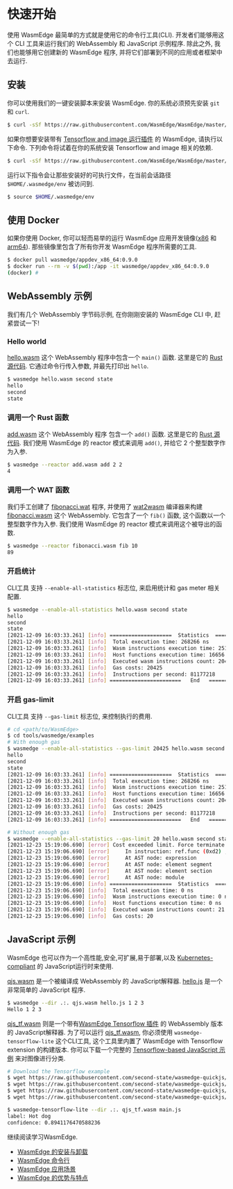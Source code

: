 # 快速开始

使用 WasmEdge 最简单的方式就是使用它的命令行工具(CLI).
开发者们能够用这个 CLI 工具来运行我们的 WebAssembly 和 JavaScript 示例程序.
除此之外, 我们也能够用它创建新的 WasmEdge 程序, 并将它们部署到不同的应用或者框架中去运行.

## 安装

你可以使用我们的一键安装脚本来安装 WasmEdge.
你的系统必须预先安装 `git` 和 `curl`.

```bash
$ curl -sSf https://raw.githubusercontent.com/WasmEdge/WasmEdge/master/utils/install.sh | bash
```

如果你想要安装带有 [Tensorflow and image 运行插件](https://www.secondstate.io/articles/wasi-tensorflow/) 的 WasmEdge,
请执行以下命令. 下列命令将试着在你的系统安装 Tensorflow and image 相关的依赖.

```bash
$ curl -sSf https://raw.githubusercontent.com/WasmEdge/WasmEdge/master/utils/install.sh | bash -s -- -e all
```

运行以下指令会让那些安装好的可执行文件，在当前会话路径 `$HOME/.wasmedge/env` 被访问到.

```bash
$ source $HOME/.wasmedge/env
```

## 使用 Docker

如果你使用 Docker, 你可以轻而易举的运行 WasmEdge 应用开发镜像([x86](https://hub.docker.com/repository/docker/wasmedge/appdev_x86_64) 和 [arm64](https://hub.docker.com/repository/docker/wasmedge/appdev_aarch64)). 那些镜像里包含了所有你开发 WasmEdge 程序所需要的工具.

```bash
$ docker pull wasmedge/appdev_x86_64:0.9.0
$ docker run --rm -v $(pwd):/app -it wasmedge/appdev_x86_64:0.9.0
(docker) #
```

## WebAssembly 示例

我们有几个 WebAssembly 字节码示例, 在你刚刚安装的 WasmEdge CLI 中, 赶紧尝试一下!

### Hello world

[hello.wasm](https://github.com/WasmEdge/WasmEdge/raw/master/tools/wasmedge/examples/hello.wasm) 这个 WebAssembly 程序中包含一个 `main()` 函数.
这里是它的 [Rust 源代码](https://github.com/second-state/wasm-learning/tree/master/cli/hello).
它通过命令行传入参数, 并最先打印出 `hello`.

```bash
$ wasmedge hello.wasm second state
hello
second
state
```

### 调用一个 Rust 函数

[add.wasm](https://github.com/WasmEdge/WasmEdge/raw/master/tools/wasmedge/examples/add.wasm) 这个 WebAssembly 程序 包含一个 `add()` 函数.
这里是它的 [Rust 源代码](https://github.com/second-state/wasm-learning/tree/master/cli/add).
我们使用 WasmEdge 的 reactor 模式来调用 `add()`, 并给它 2 个整型数字作为入参.

```bash
$ wasmedge --reactor add.wasm add 2 2
4
```

### 调用一个 WAT 函数

我们手工创建了 [fibonacci.wat](https://github.com/WasmEdge/WasmEdge/raw/master/tools/wasmedge/examples/fibonacci.wat) 程序, 并使用了 [wat2wasm](https://github.com/WebAssembly/wabt) 编译器来构建 [fibonacci.wasm](https://github.com/WasmEdge/WasmEdge/raw/master/tools/wasmedge/examples/fibonacci.wasm) 这个 WebAssembly.
它包含了一个 `fib()` 函数, 这个函数以一个整型数字作为入参. 我们使用 WasmEdge 的 reactor 模式来调用这个被导出的函数.


```bash
$ wasmedge --reactor fibonacci.wasm fib 10
89
```

### 开启统计

CLI工具 支持 `--enable-all-statistics` 标志位, 来启用统计和 gas meter 相关配置.

```bash
$ wasmedge --enable-all-statistics hello.wasm second state
hello
second
state
[2021-12-09 16:03:33.261] [info] ====================  Statistics  ====================
[2021-12-09 16:03:33.261] [info]  Total execution time: 268266 ns
[2021-12-09 16:03:33.261] [info]  Wasm instructions execution time: 251610 ns
[2021-12-09 16:03:33.261] [info]  Host functions execution time: 16656 ns
[2021-12-09 16:03:33.261] [info]  Executed wasm instructions count: 20425
[2021-12-09 16:03:33.261] [info]  Gas costs: 20425
[2021-12-09 16:03:33.261] [info]  Instructions per second: 81177218
[2021-12-09 16:03:33.261] [info] =======================   End   ======================
```

### 开启 gas-limit

CLI工具 支持 `--gas-limit` 标志位, 来控制执行的费用.

```bash
# cd <path/to/WasmEdge>
$ cd tools/wasmedge/examples
# With enough gas
$ wasmedge --enable-all-statistics --gas-limit 20425 hello.wasm second state
hello
second
state
[2021-12-09 16:03:33.261] [info] ====================  Statistics  ====================
[2021-12-09 16:03:33.261] [info]  Total execution time: 268266 ns
[2021-12-09 16:03:33.261] [info]  Wasm instructions execution time: 251610 ns
[2021-12-09 16:03:33.261] [info]  Host functions execution time: 16656 ns
[2021-12-09 16:03:33.261] [info]  Executed wasm instructions count: 20425
[2021-12-09 16:03:33.261] [info]  Gas costs: 20425
[2021-12-09 16:03:33.261] [info]  Instructions per second: 81177218
[2021-12-09 16:03:33.261] [info] =======================   End   ======================

# Without enough gas
$ wasmedge --enable-all-statistics --gas-limit 20 hello.wasm second state
[2021-12-23 15:19:06.690] [error] Cost exceeded limit. Force terminate the execution.
[2021-12-23 15:19:06.690] [error]     In instruction: ref.func (0xd2) , Bytecode offset: 0x00000000
[2021-12-23 15:19:06.690] [error]     At AST node: expression
[2021-12-23 15:19:06.690] [error]     At AST node: element segment
[2021-12-23 15:19:06.690] [error]     At AST node: element section
[2021-12-23 15:19:06.690] [error]     At AST node: module
[2021-12-23 15:19:06.690] [info] ====================  Statistics  ====================
[2021-12-23 15:19:06.690] [info]  Total execution time: 0 ns
[2021-12-23 15:19:06.690] [info]  Wasm instructions execution time: 0 ns
[2021-12-23 15:19:06.690] [info]  Host functions execution time: 0 ns
[2021-12-23 15:19:06.690] [info]  Executed wasm instructions count: 21
[2021-12-23 15:19:06.690] [info]  Gas costs: 20
```

## JavaScript 示例

WasmEdge 也可以作为一个高性能,安全,可扩展,易于部署,以及 [Kubernetes-compliant](https://github.com/second-state/wasmedge-containers-examples) 的 JavaScript运行时来使用.

[qjs.wasm](https://github.com/WasmEdge/WasmEdge/raw/master/tools/wasmedge/examples/js/qjs.wasm) 是一个被编译成 WebAssembly 的 JavaScript解释器.
[hello.js](https://github.com/WasmEdge/WasmEdge/raw/master/tools/wasmedge/examples/js/hello.js) 是一个非常简单的 JavaScript 程序.

```bash
$ wasmedge --dir .:. qjs.wasm hello.js 1 2 3
Hello 1 2 3
```

[qjs_tf.wasm](https://github.com/WasmEdge/WasmEdge/raw/master/tools/wasmedge/examples/js/qjs_tf.wasm) 则是一个带有[WasmEdge Tensorflow 插件](https://www.secondstate.io/articles/wasi-tensorflow/) 的 WebAssembly 版本的 JavaScript解释器.
为了可以运行 [qjs_tf.wasm](https://github.com/WasmEdge/WasmEdge/raw/master/tools/wasmedge/examples/js/qjs_tf.wasm), 你必须使用 `wasmedge-tensorflow-lite` 这个CLI工具, 这个工具里内置了 WasmEdge with Tensorflow extension 的构建版本.
你可以下载一个完整的 [Tensorflow-based JavaScript 示例](https://github.com/second-state/wasmedge-quickjs/tree/main/example_js/tensorflow_lite_demo) 来对图像进行分类.

```bash
# Download the Tensorflow example
$ wget https://raw.githubusercontent.com/second-state/wasmedge-quickjs/main/example_js/tensorflow_lite_demo/aiy_food_V1_labelmap.txt
$ wget https://raw.githubusercontent.com/second-state/wasmedge-quickjs/main/example_js/tensorflow_lite_demo/food.jpg
$ wget https://raw.githubusercontent.com/second-state/wasmedge-quickjs/main/example_js/tensorflow_lite_demo/lite-model_aiy_vision_classifier_food_V1_1.tflite
$ wget https://raw.githubusercontent.com/second-state/wasmedge-quickjs/main/example_js/tensorflow_lite_demo/main.js

$ wasmedge-tensorflow-lite --dir .:. qjs_tf.wasm main.js
label: Hot dog
confidence: 0.8941176470588236
```

继续阅读学习WasmEdge.

- [WasmEdge 的安装与卸载](start/install.md)
- [WasmEdge 命令行](start/cli.md)
- [WasmEdge 应用场景](intro/use.md)
- [WasmEdge 的优势与特点](intro/features.md)
